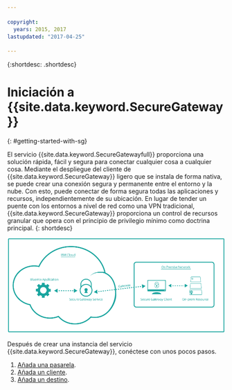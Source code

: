 ```yaml
---

copyright:
  years: 2015, 2017
lastupdated: "2017-04-25"

---
```

{:shortdesc: .shortdesc}

# Iniciación a {{site.data.keyword.SecureGateway}}
{: #getting-started-with-sg}

El servicio {{site.data.keyword.SecureGatewayfull}} proporciona una solución rápida, fácil y segura para conectar cualquier cosa a cualquier cosa.  Mediante el despliegue del cliente de {{site.data.keyword.SecureGateway}} ligero que se instala de forma nativa, se puede crear una conexión segura y permanente entre el entorno y la nube.  Con esto, puede conectar de forma segura todas las aplicaciones y recursos, independientemente de su ubicación.  En lugar de tender un puente con los entornos a nivel de red como una VPN tradicional, {{site.data.keyword.SecureGateway}} proporciona un control de recursos granular que opera con el principio de privilegio mínimo como doctrina principal.
{: shortdesc}

![Arquitectura de {{site.data.keyword.SecureGateway}}](./images/diagramSGW.png?raw=true "Arquitectura de {{site.data.keyword.SecureGateway}}")

Después de crear una instancia del servicio {{site.data.keyword.SecureGateway}}, conéctese con unos pocos pasos.

1. [Añada una pasarela](./securegateway_gateway.html).
2. [Añada un cliente](./securegateway_client.html).
3. [Añada un destino](./securegateway_destination.html).
